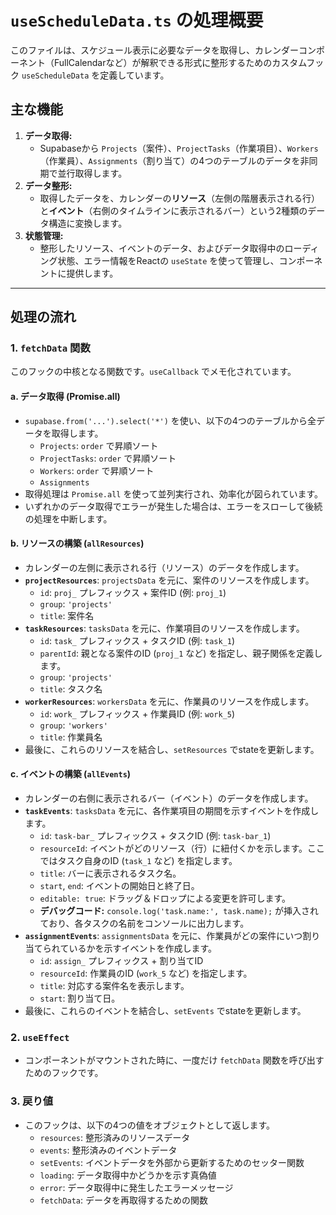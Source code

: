 # `useScheduleData.ts` の処理概要

このファイルは、スケジュール表示に必要なデータを取得し、カレンダーコンポーネント（FullCalendarなど）が解釈できる形式に整形するためのカスタムフック `useScheduleData` を定義しています。

## 主な機能

1.  **データ取得:**
    *   Supabaseから `Projects`（案件）、`ProjectTasks`（作業項目）、`Workers`（作業員）、`Assignments`（割り当て）の4つのテーブルのデータを非同期で並行取得します。
2.  **データ整形:**
    *   取得したデータを、カレンダーの**リソース**（左側の階層表示される行）と**イベント**（右側のタイムラインに表示されるバー）という2種類のデータ構造に変換します。
3.  **状態管理:**
    *   整形したリソース、イベントのデータ、およびデータ取得中のローディング状態、エラー情報をReactの `useState` を使って管理し、コンポーネントに提供します。

---

## 処理の流れ

### 1. `fetchData` 関数

このフックの中核となる関数です。`useCallback` でメモ化されています。

#### a. データ取得 (Promise.all)

-   `supabase.from('...').select('*')` を使い、以下の4つのテーブルから全データを取得します。
    -   `Projects`: `order` で昇順ソート
    -   `ProjectTasks`: `order` で昇順ソート
    -   `Workers`: `order` で昇順ソート
    -   `Assignments`
-   取得処理は `Promise.all` を使って並列実行され、効率化が図られています。
-   いずれかのデータ取得でエラーが発生した場合は、エラーをスローして後続の処理を中断します。

#### b. リソースの構築 (`allResources`)

-   カレンダーの左側に表示される行（リソース）のデータを作成します。
-   **`projectResources`**: `projectsData` を元に、案件のリソースを作成します。
    -   `id`: `proj_` プレフィックス + 案件ID (例: `proj_1`)
    -   `group`: `'projects'`
    -   `title`: 案件名
-   **`taskResources`**: `tasksData` を元に、作業項目のリソースを作成します。
    -   `id`: `task_` プレフィックス + タスクID (例: `task_1`)
    -   `parentId`: 親となる案件のID (`proj_1` など) を指定し、親子関係を定義します。
    -   `group`: `'projects'`
    -   `title`: タスク名
-   **`workerResources`**: `workersData` を元に、作業員のリソースを作成します。
    -   `id`: `work_` プレフィックス + 作業員ID (例: `work_5`)
    -   `group`: `'workers'`
    -   `title`: 作業員名
-   最後に、これらのリソースを結合し、`setResources` でstateを更新します。

#### c. イベントの構築 (`allEvents`)

-   カレンダーの右側に表示されるバー（イベント）のデータを作成します。
-   **`taskEvents`**: `tasksData` を元に、各作業項目の期間を示すイベントを作成します。
    -   `id`: `task-bar_` プレフィックス + タスクID (例: `task-bar_1`)
    -   `resourceId`: イベントがどのリソース（行）に紐付くかを示します。ここではタスク自身のID (`task_1` など) を指定します。
    -   `title`: バーに表示されるタスク名。
    -   `start`, `end`: イベントの開始日と終了日。
    -   `editable: true`: ドラッグ＆ドロップによる変更を許可します。
    -   **デバッグコード:** `console.log('task.name:', task.name);` が挿入されており、各タスクの名前をコンソールに出力します。
-   **`assignmentEvents`**: `assignmentsData` を元に、作業員がどの案件にいつ割り当てられているかを示すイベントを作成します。
    -   `id`: `assign_` プレフィックス + 割り当てID
    -   `resourceId`: 作業員のID (`work_5` など) を指定します。
    -   `title`: 対応する案件名を表示します。
    -   `start`: 割り当て日。
-   最後に、これらのイベントを結合し、`setEvents` でstateを更新します。

### 2. `useEffect`

-   コンポーネントがマウントされた時に、一度だけ `fetchData` 関数を呼び出すためのフックです。

### 3. 戻り値

-   このフックは、以下の4つの値をオブジェクトとして返します。
    -   `resources`: 整形済みのリソースデータ
    -   `events`: 整形済みのイベントデータ
    -   `setEvents`: イベントデータを外部から更新するためのセッター関数
    -   `loading`: データ取得中かどうかを示す真偽値
    -   `error`: データ取得中に発生したエラーメッセージ
    -   `fetchData`: データを再取得するための関数
